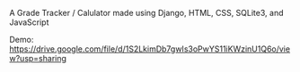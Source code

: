 A Grade Tracker / Calulator made using Django, HTML, CSS, SQLite3, and JavaScript

Demo: https://drive.google.com/file/d/1S2LkimDb7gwIs3oPwYS11iKWzinU1Q6o/view?usp=sharing

